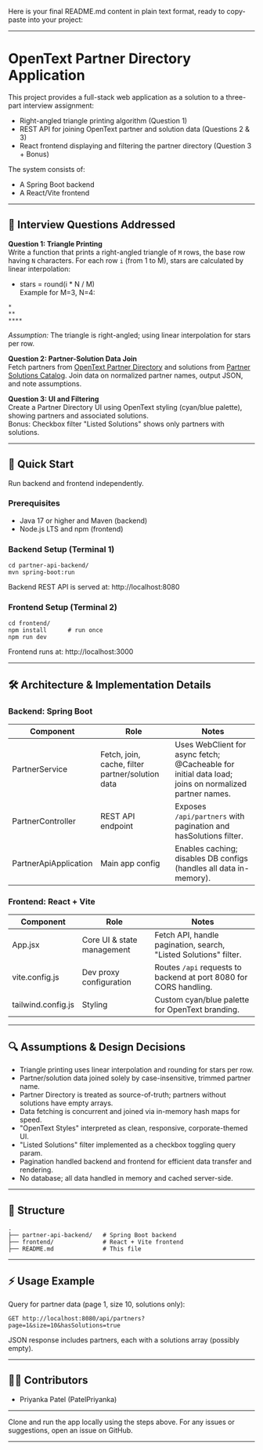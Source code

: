 Here is your final README.md content in plain text format, ready to copy-paste into your project:

***

# OpenText Partner Directory Application

This project provides a full-stack web application as a solution to a three-part interview assignment:
- Right-angled triangle printing algorithm (Question 1)
- REST API for joining OpenText partner and solution data (Questions 2 & 3)
- React frontend displaying and filtering the partner directory (Question 3 + Bonus)

The system consists of:
- A Spring Boot backend
- A React/Vite frontend

***

## 📝 Interview Questions Addressed

**Question 1: Triangle Printing**  
Write a function that prints a right-angled triangle of `M` rows, the base row having `N` characters. For each row `i` (from 1 to M), stars are calculated by linear interpolation:
- stars = round(i * N / M)  
Example for M=3, N=4:
```
*
**
****
```
_Assumption:_ The triangle is right-angled; using linear interpolation for stars per row.

**Question 2: Partner-Solution Data Join**  
Fetch partners from [OpenText Partner Directory](https://www.opentext.com/partners/partner-directory) and solutions from [Partner Solutions Catalog](https://www.opentext.com/products-and-solutions/partners-and-alliances/partner-solutions-catalog). Join data on normalized partner names, output JSON, and note assumptions.

**Question 3: UI and Filtering**  
Create a Partner Directory UI using OpenText styling (cyan/blue palette), showing partners and associated solutions.  
Bonus: Checkbox filter "Listed Solutions" shows only partners with solutions.

***

## 🚀 Quick Start

Run backend and frontend independently.

### Prerequisites

- Java 17 or higher and Maven (backend)
- Node.js LTS and npm (frontend)

### Backend Setup (Terminal 1)

```
cd partner-api-backend/
mvn spring-boot:run
```
Backend REST API is served at: http://localhost:8080

### Frontend Setup (Terminal 2)

```
cd frontend/
npm install      # run once
npm run dev
```
Frontend runs at: http://localhost:3000

***

## 🛠️ Architecture & Implementation Details

### Backend: Spring Boot

| Component             | Role                                             | Notes                                                                                  |
|-----------------------|-------------------------------------------------|----------------------------------------------------------------------------------------|
| PartnerService        | Fetch, join, cache, filter partner/solution data | Uses WebClient for async fetch; @Cacheable for initial data load; joins on normalized partner names.|
| PartnerController     | REST API endpoint                                | Exposes `/api/partners` with pagination and hasSolutions filter.                        |
| PartnerApiApplication | Main app config                                  | Enables caching; disables DB configs (handles all data in-memory).                      |

### Frontend: React + Vite

| Component          | Role                                  | Notes                                                                |
|--------------------|---------------------------------------|----------------------------------------------------------------------|
| App.jsx            | Core UI & state management            | Fetch API, handle pagination, search, "Listed Solutions" filter.     |
| vite.config.js     | Dev proxy configuration               | Routes `/api` requests to backend at port 8080 for CORS handling.    |
| tailwind.config.js | Styling                               | Custom cyan/blue palette for OpenText branding.                      |

***

## 🔍 Assumptions & Design Decisions

- Triangle printing uses linear interpolation and rounding for stars per row.
- Partner/solution data joined solely by case-insensitive, trimmed partner name.
- Partner Directory is treated as source-of-truth; partners without solutions have empty arrays.
- Data fetching is concurrent and joined via in-memory hash maps for speed.
- "OpenText Styles" interpreted as clean, responsive, corporate-themed UI.
- "Listed Solutions" filter implemented as a checkbox toggling query param.
- Pagination handled backend and frontend for efficient data transfer and rendering.
- No database; all data handled in memory and cached server-side.

***

## 📁 Structure

```
.
├── partner-api-backend/   # Spring Boot backend
├── frontend/              # React + Vite frontend
├── README.md              # This file
```

***

## ⚡ Usage Example

Query for partner data (page 1, size 10, solutions only):

```
GET http://localhost:8080/api/partners?page=1&size=10&hasSolutions=true
```
JSON response includes partners, each with a solutions array (possibly empty).

***

## 👩‍💻 Contributors

- Priyanka Patel (PatelPriyanka)

***

Clone and run the app locally using the steps above. For any issues or suggestions, open an issue on GitHub.

***

